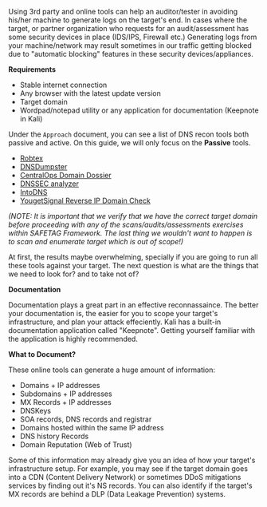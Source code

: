 
Using 3rd party and online tools can help an auditor/tester in avoiding his/her machine to generate logs on the target's end. In cases where the target, or partner organization who requests for an audit/assessment has some security devices in place (IDS/IPS, Firewall etc.) Generating logs from your machine/network may result sometimes in our traffic getting blocked due to "automatic blocking" features in these security devices/appliances.

**Requirements**
  - Stable internet connection
  - Any browser with the latest update version
  - Target domain
  - Wordpad/notepad utility or any application for documentation (Keepnote in Kali)

Under the ```Approach``` document, you can see a list of DNS recon tools both passive and active. On this guide, we will only focus on the **Passive** tools.

  - [Robtex](https://www.robtex.com)
  - [DNSDumpster](https://dnsdumpster.com)
  - [CentralOps Domain Dossier](https://centralops.net/co/DomainDossier.aspx)
  - [DNSSEC analyzer](http://dnssec-debugger.verisignlabs.com)
  - [IntoDNS](https://intodns.com)
  - [YougetSignal Reverse IP Domain Check](https://www.yougetsignal.com/tools/web-sites-on-web-server)

*(NOTE: It is important that we verify that we have the correct target domain before proceeding with any of the scans/audits/assessments exercises within SAFETAG Framework. The last thing we wouldn't want to happen is to scan and enumerate target which is out of scope!)*

At first, the results maybe overwhelming, specially if you are going to run all these tools against your target. The next question is what are the things that we need to look for? and to take not of?

**Documentation**

Documentation plays a great part in an effective reconnassaince. The better your documentation is, the easier for you to scope your target's infrastructure, and plan your attack effeciently. Kali has a built-in documentation application called "Keepnote". Getting yourself familiar with the application is highly recommended.

**What to Document?**

These online tools can generate a huge amount of information:

 - Domains + IP addresses
 - Subdomains + IP addresses
 - MX Records + IP addresses
 - DNSKeys
 - SOA records, DNS records and registrar
 - Domains hosted within the same IP address
 - DNS history Records
 - Domain Reputation (Web of Trust)

Some of this information may already give you an idea of how your target's infrastructure setup. For example, you may see if the target domain goes into a CDN (Content Delivery Network) or sometimes DDoS mitigations services by finding out it's NS records. You can also identify if the target's MX records are behind a DLP (Data Leakage Prevention) systems.

